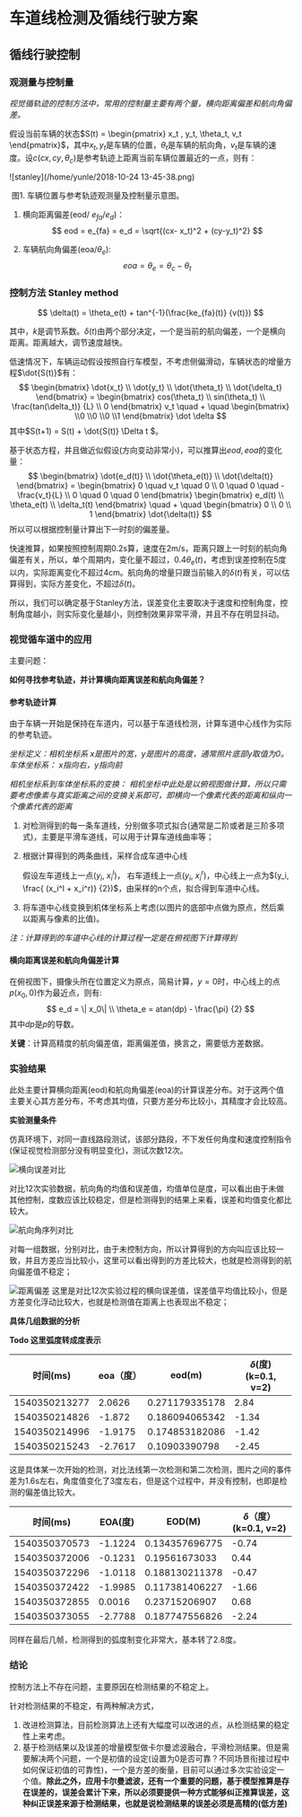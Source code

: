 

# 车道线检测及循线行驶方案

## 循线行驶控制

### 观测量与控制量

*视觉循轨迹的控制方法中，常用的控制量主要有两个量，横向距离偏差和航向角偏差。*

假设当前车辆的状态$S(t) = \begin{pmatrix} x_t , y_t, \theta_t, v_t \end{pmatrix}$，其中$x_t, y_t$是车辆的位置，$\theta_t$是车辆的航向角，$v_t$是车辆的速度。设$c(cx, cy, \theta_c)$是参考轨迹上距离当前车辆位置最近的一点，则有：​		

![stanley](/home/yunle/2018-10-24 13-45-38.png)

​				图1. 车辆位置与参考轨迹观测量及控制量示意图。

1. 横向距离偏差(eod/ $e_{fa}$/$e_d$)：
   $$
   eod = e_{fa} = e_d = \sqrt{(cx- x_t)^2 + (cy-y_t)^2}
   $$

2. 车辆航向角偏差(eoa/$\theta_e$):
   $$
   eoa=\theta_e = \theta_c - \theta_t
   $$



### 控制方法 Stanley method

$$
\delta(t) = \theta_e(t) + tan^{-1}(\frac{ke_{fa}(t)} {v(t)})
$$

其中，$k$是调节系数。$\delta(t)$由两个部分决定，一个是当前的航向偏差，一个是横向距离。距离越大，调节速度越快。

低速情况下，车辆运动假设按照自行车模型，不考虑侧偏滑动，车辆状态的增量方程$\dot{S(t)}$有：
$$
\begin{bmatrix} \dot{x_t} \\ \dot{y_t} \\ \dot{\theta_t} \\ \dot{\delta_t}  \end{bmatrix} = \begin{bmatrix} cos(\theta_t) \\ sin(\theta_t) \\ \frac{tan(\delta_t)} {L}  \\ 0 \end{bmatrix} v_t \quad + \quad \begin{bmatrix} \\0 \\0 \\0 \\1 \end{bmatrix}  \dot \delta
$$
其中$S(t+1) = S(t) + \dot{S(t)} \Delta t $。

基于状态方程，并且做近似假设(方向变动非常小)，可以推算出$eod, eoa$的变化量：
$$
\begin{bmatrix} 
    \dot{e_d(t)} \\ \dot{\theta_e(t)} \\ \dot{\delta(t)}  
\end{bmatrix} = 
\begin{bmatrix} 
	0 \quad  v_t \quad 0 \\  
	0 \quad 0 \quad -\frac{v_t}{L} \\
	0 \quad 0 \quad 0
\end{bmatrix} 
\begin{bmatrix}
e_d(t) \\ \theta_e(t) \\ \delta_t(t)
\end{bmatrix} \quad + \quad
\begin{bmatrix} 0 \\ 0 \\ 1 \end{bmatrix} \dot{\delta(t)}
$$
所以可以根据控制量计算出下一时刻的偏差量。

快速推算，如果按照控制周期0.2s算，速度在2m/s，距离只跟上一时刻的航向角偏差有关，所以，单个周期内，变化量不超过，$0.4\theta_e(t)$，考虑到误差控制在5度以内，实际距离变化不超过4cm。航向角的增量只跟当前输入的$\delta(t)$有关，可以估算得到，实际方差变化，不超过$\delta(t)$。

所以，我们可以确定基于Stanley方法，误差变化主要取决于速度和控制角度，控制角度越小，则实际变化量越小，则控制效果非常平滑，并且不存在明显抖动。

### 视觉循车道中的应用

主要问题：

​	**如何寻找参考轨迹，并计算横向距离误差和航向角偏差？**

#### 参考轨迹计算

由于车辆一开始是保持在车道内，可以基于车道线检测，计算车道中心线作为实际的参考轨迹。

*坐标定义：相机坐标系 x是图片的宽，y是图片的高度，通常照片底部y取值为0。 车体坐标系： x指向右，y指向前*

*相机坐标系到车体坐标系的变换： 相机坐标中此处是以俯视图做计算，所以只需要考虑像素与真实距离之间的变换关系即可，即横向一个像素代表的距离和纵向一个像素代表的距离*

1. 对检测得到的每一条车道线，分别做多项式拟合(通常是二阶或者是三阶多项式)，主要是平滑车道线，可以用于计算车道线曲率等；

2. 根据计算得到的两条曲线，采样合成车道中心线

   假设左车道线上一点($y_i$, $x_{i}^l$)， 右车道线上一点($y_i$, $x_i^r$)，中心线上一点为$(y_i, \frac{ (x_i^l + x_i^r)} {2})$，由采样的n个点，拟合得到车道中心线。

3. 将车道中心线变换到机体坐标系上考虑(以图片的底部中点做为原点，然后乘以距离与像素的比值)。

*注：计算得到的车道中心线的计算过程一定是在俯视图下计算得到*

#### 横向距离误差和航向角偏差计算

在俯视图下，摄像头所在位置定义为原点，简易计算，$y=0$时，中心线上的点$p(x_0, 0)$作为最近点，则有:
$$
e_d = \| x_0\| \\
\theta_e = atan(dp) - \frac{\pi} {2}
$$
其中$dp$是$p$的导数。

**关键**：计算高精度的航向偏差值，距离偏差值，换言之，需要低方差数据。

### 实验结果

此处主要计算横向距离(eod)和航向角偏差(eoa)的计算误差分布。对于这两个值主要关心其方差分布，不考虑其均值，只要方差分布比较小，其精度才会比较高。

**实验测量条件**

仿真环境下，对同一直线路段测试，该部分路段，不下发任何角度和速度控制指令(保证视觉检测部分没有明显变化)，测试次数12次。

![横向误差对比](/home/yunle/Documents/eoa_groups_50.png)

对比12次实验数据，航向角的均值和误差值，均值单位是度，可以看出由于未做其他控制，度数应该比较稳定，但是检测得到的结果上来看，误差和均值变化都比较大。

![航向角序列对比](/home/yunle/Documents/eoa_seq.png)

对每一组数据，分别对比，由于未控制方向，所以计算得到的方向叫应该比较一致，并且方差应当比较小，这里可以看出得到的方差比较大，也就是检测得到的航向偏差值不稳定；

![距离偏差](/home/yunle/Documents/eod_groups_50.png)
这里是对比12次实验过程的横向误差值，误差值平均值比较小，但是方差变化浮动比较大，也就是检测值在距离上也表现出不稳定；

**具体几组数据的分析**

**Todo 这里弧度转成度表示**

| 时间(ms)      | eoa（度） | eod(m)         | $\delta$(度) (k=0.1, v=2) |
| ------------- | --------- | -------------- | ------------------------- |
| 1540350213277 | 2.0626    | 0.271179335178 | 2.84                      |
| 1540350214826 | -1.872    | 0.186094065342 | -1.34                     |
| 1540350214996 | -1.9175   | 0.174853182086 | -1.42                     |
| 1540350215243 | -2.7617   | 0.10903390798  | -2.45                     |

这是具体某一次开始的检测，对比法线第一次检测和第二次检测，图片之间的事件差为1.6s左右，角度值变化了3度左右，但是这个过程中，并没有控制，也即是检测的偏差值比较大。

| 时间(ms)      | EOA(度) | EOD(M)         | $\delta$（度）(k=0.1, v=2) |
| ------------- | ------- | -------------- | -------------------------- |
| 1540350370573 | -1.1224 | 0.134357696775 | -0.74                      |
| 1540350372006 | -0.1231 | 0.19561673033  | 0.44                       |
| 1540350372296 | -1.0118 | 0.188130211378 | -0.47                      |
| 1540350372422 | -1.9985 | 0.117381406227 | -1.66                      |
| 1540350372855 | 0.0016  | 0.23715206907  | 0.68                       |
| 1540350373055 | -2.7788 | 0.187747556826 | -2.24                      |

同样在最后几帧，检测得到的弧度制变化非常大，基本转了2.8度。

### 结论

控制方法上不存在问题，主要原因在检测结果的不稳定上。

针对检测结果的不稳定，有两种解决方式，

1. 改进检测算法，目前检测算法上还有大幅度可以改进的点，从检测结果的稳定性上来考虑。
2. 基于检测结果以及误差的增量模型做卡尔曼滤波融合，平滑检测结果。但是需要解决两个问题，一个是初值的设定(设置为0是否可靠？不同场景衔接过程中如何保证初值的可靠性)，一个是方差的衡量，目前可以通过多次实验设定一个值。**除此之外，应用卡尔曼滤波，还有一个重要的问题，基于模型推算是存在误差的，误差会累计下来，所以必须要提供一种方式能够纠正推算误差，这种纠正误差来源于检测结果，也就是说检测结果的误差必须是高精的(低方差)**

